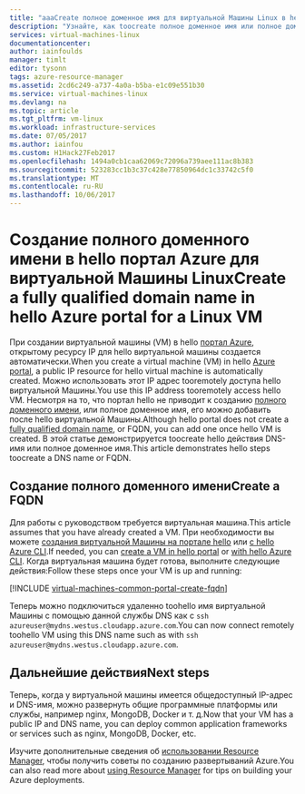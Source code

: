 ```yaml
---
title: "aaaCreate полное доменное имя для виртуальной Машины Linux в hello портал Azure | Документы Microsoft"
description: "Узнайте, как toocreate полное доменное имя или полное доменное имя, для диспетчера ресурсов на основе виртуальной машины в hello портал Azure."
services: virtual-machines-linux
documentationcenter: 
author: iainfoulds
manager: timlt
editor: tysonn
tags: azure-resource-manager
ms.assetid: 2cd6c249-a737-4a0a-b5ba-e1c09e551b30
ms.service: virtual-machines-linux
ms.devlang: na
ms.topic: article
ms.tgt_pltfrm: vm-linux
ms.workload: infrastructure-services
ms.date: 07/05/2017
ms.author: iainfou
ms.custom: H1Hack27Feb2017
ms.openlocfilehash: 1494a0cb1caa62069c72096a739aee111ac8b383
ms.sourcegitcommit: 523283cc1b3c37c428e77850964dc1c33742c5f0
ms.translationtype: MT
ms.contentlocale: ru-RU
ms.lasthandoff: 10/06/2017
---
```

# <a name="create-a-fully-qualified-domain-name-in-hello-azure-portal-for-a-linux-vm"></a><span data-ttu-id="a5687-103">Создание полного доменного имени в hello портал Azure для виртуальной Машины Linux</span><span class="sxs-lookup"><span data-stu-id="a5687-103">Create a fully qualified domain name in hello Azure portal for a Linux VM</span></span>

<span data-ttu-id="a5687-104">При создании виртуальной машины (VM) в hello [портал Azure](https://portal.azure.com), открытому ресурсу IP для hello виртуальной машины создается автоматически.</span><span class="sxs-lookup"><span data-stu-id="a5687-104">When you create a virtual machine (VM) in hello [Azure portal](https://portal.azure.com), a public IP resource for hello virtual machine is automatically created.</span></span> <span data-ttu-id="a5687-105">Можно использовать этот IP адрес tooremotely доступа hello виртуальной Машины.</span><span class="sxs-lookup"><span data-stu-id="a5687-105">You use this IP address tooremotely access hello VM.</span></span> <span data-ttu-id="a5687-106">Несмотря на то, что портал hello не приводит к созданию [полного доменного имени](https://en.wikipedia.org/wiki/Fully_qualified_domain_name), или полное доменное имя, его можно добавить после hello виртуальной Машины.</span><span class="sxs-lookup"><span data-stu-id="a5687-106">Although hello portal does not create a [fully qualified domain name](https://en.wikipedia.org/wiki/Fully_qualified_domain_name), or FQDN, you can add one once hello VM is created.</span></span> <span data-ttu-id="a5687-107">В этой статье демонстрируется toocreate hello действия DNS-имя или полное доменное имя.</span><span class="sxs-lookup"><span data-stu-id="a5687-107">This article demonstrates hello steps toocreate a DNS name or FQDN.</span></span>

## <a name="create-a-fqdn"></a><span data-ttu-id="a5687-108">Создание полного доменного имени</span><span class="sxs-lookup"><span data-stu-id="a5687-108">Create a FQDN</span></span>
<span data-ttu-id="a5687-109">Для работы с руководством требуется виртуальная машина.</span><span class="sxs-lookup"><span data-stu-id="a5687-109">This article assumes that you have already created a VM.</span></span> <span data-ttu-id="a5687-110">При необходимости вы можете [создания виртуальной Машины на портале hello](quick-create-portal.md) или [с hello Azure CLI](quick-create-cli.md).</span><span class="sxs-lookup"><span data-stu-id="a5687-110">If needed, you can [create a VM in hello portal](quick-create-portal.md) or [with hello Azure CLI](quick-create-cli.md).</span></span> <span data-ttu-id="a5687-111">Когда виртуальная машина будет готова, выполните следующие действия:</span><span class="sxs-lookup"><span data-stu-id="a5687-111">Follow these steps once your VM is up and running:</span></span>

[!INCLUDE [virtual-machines-common-portal-create-fqdn](../../../includes/virtual-machines-common-portal-create-fqdn.md)]

<span data-ttu-id="a5687-112">Теперь можно подключиться удаленно toohello имя виртуальной Машины с помощью данной службы DNS как с `ssh azureuser@mydns.westus.cloudapp.azure.com`.</span><span class="sxs-lookup"><span data-stu-id="a5687-112">You can now connect remotely toohello VM using this DNS name such as with `ssh azureuser@mydns.westus.cloudapp.azure.com`.</span></span>

## <a name="next-steps"></a><span data-ttu-id="a5687-113">Дальнейшие действия</span><span class="sxs-lookup"><span data-stu-id="a5687-113">Next steps</span></span>
<span data-ttu-id="a5687-114">Теперь, когда у виртуальной машины имеется общедоступный IP-адрес и DNS-имя, можно развернуть общие программные платформы или службы, например nginx, MongoDB, Docker и т. д.</span><span class="sxs-lookup"><span data-stu-id="a5687-114">Now that your VM has a public IP and DNS name, you can deploy common application frameworks or services such as nginx, MongoDB, Docker, etc.</span></span>

<span data-ttu-id="a5687-115">Изучите дополнительные сведения об [использовании Resource Manager](../../azure-resource-manager/resource-group-overview.md), чтобы получить советы по созданию развертываний Azure.</span><span class="sxs-lookup"><span data-stu-id="a5687-115">You can also read more about [using Resource Manager](../../azure-resource-manager/resource-group-overview.md) for tips on building your Azure deployments.</span></span>

